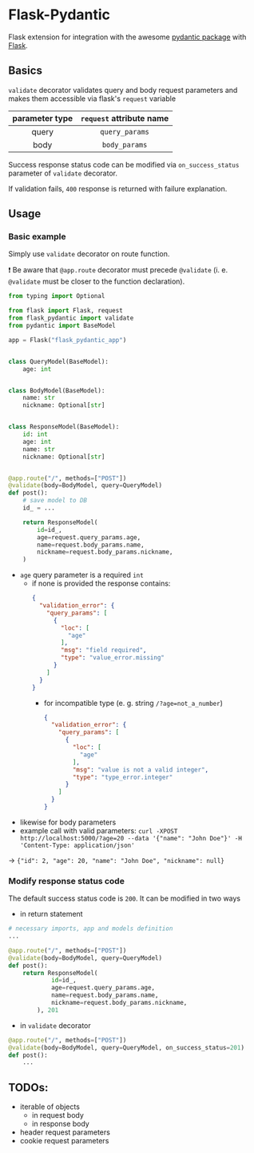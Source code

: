 # Flask-Pydantic
Flask extension for integration with the awesome [pydantic package](https://github.com/samuelcolvin/pydantic) with [Flask](https://palletsprojects.com/p/flask/).

## Basics
`validate` decorator validates query and body request parameters and makes them accessible via flask's `request` variable

| **parameter type** | **`request` attribute name** |
|:--------------:|:------------------------:|
| query          | `query_params`           |
| body           | `body_params`            |

Success response status code can be modified via `on_success_status` parameter of `validate` decorator.

If validation fails, `400` response is returned with failure explanation.

## Usage
### Basic example
Simply use `validate` decorator on route function. 

:exclamation: Be aware that `@app.route` decorator must precede `@validate` (i. e. `@validate` must be closer to the function declaration).
```python
from typing import Optional

from flask import Flask, request
from flask_pydantic import validate
from pydantic import BaseModel

app = Flask("flask_pydantic_app")


class QueryModel(BaseModel):
    age: int


class BodyModel(BaseModel):
    name: str
    nickname: Optional[str]


class ResponseModel(BaseModel):
    id: int
    age: int
    name: str
    nickname: Optional[str]


@app.route("/", methods=["POST"])
@validate(body=BodyModel, query=QueryModel)
def post():
    # save model to DB
    id_ = ...

    return ResponseModel(
        id=id_,
        age=request.query_params.age,
        name=request.body_params.name,
        nickname=request.body_params.nickname,
    )
```
- `age` query parameter is a required `int`
    - if none is provided the response contains: 
        ```json
        {
          "validation_error": {
            "query_params": [
              {
                "loc": [
                  "age"
                ],
                "msg": "field required",
                "type": "value_error.missing"
              }
            ]
          }
        }
        ```
      - for incompatible type (e. g. string `/?age=not_a_number`)
        ```json
        {
          "validation_error": {
            "query_params": [
              {
                "loc": [
                  "age"
                ],
                "msg": "value is not a valid integer",
                "type": "type_error.integer"
              }
            ]
          }
        }
        ```
- likewise for body parameters
- example call with valid parameters:
``curl -XPOST http://localhost:5000/?age=20 --data '{"name": "John Doe"}' -H 'Content-Type: application/json'``

-> ``{"id": 2, "age": 20, "name": "John Doe", "nickname": null}``

### Modify response status code
The default success status code is `200`. It can be modified in two ways
- in return statement
```python
# necessary imports, app and models definition
...

@app.route("/", methods=["POST"])
@validate(body=BodyModel, query=QueryModel)
def post():
    return ResponseModel(
            id=id_,
            age=request.query_params.age,
            name=request.body_params.name,
            nickname=request.body_params.nickname,
        ), 201
```
- in `validate` decorator
```python
@app.route("/", methods=["POST"])
@validate(body=BodyModel, query=QueryModel, on_success_status=201)
def post():
    ...
```

## TODOs:
- iterable of objects
    - in request body
    - in response body
- header request parameters
- cookie request parameters